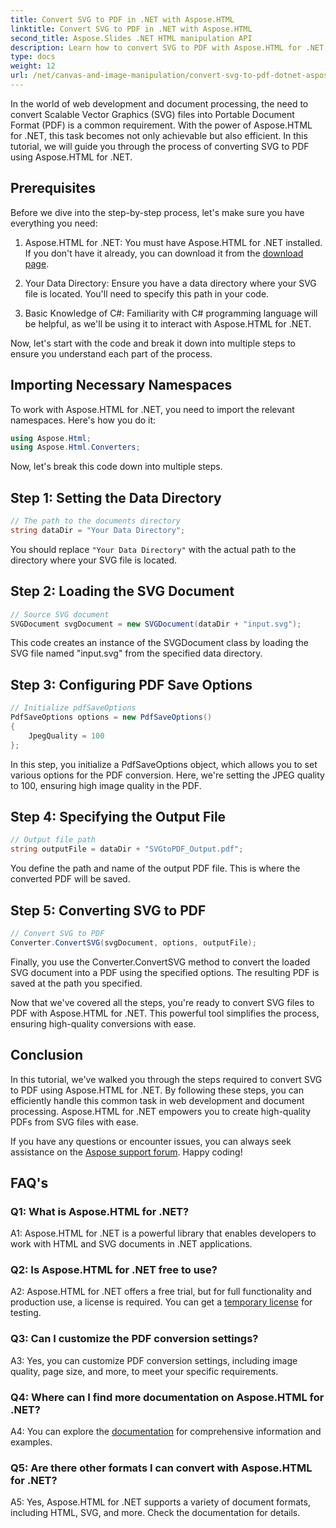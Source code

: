 ```yaml
---
title: Convert SVG to PDF in .NET with Aspose.HTML
linktitle: Convert SVG to PDF in .NET with Aspose.HTML
second_title: Aspose.Slides .NET HTML manipulation API
description: Learn how to convert SVG to PDF with Aspose.HTML for .NET. High-quality, step-by-step tutorial for efficient document processing.
type: docs
weight: 12
url: /net/canvas-and-image-manipulation/convert-svg-to-pdf-dotnet-aspose-html/
---
```


In the world of web development and document processing, the need to convert Scalable Vector Graphics (SVG) files into Portable Document Format (PDF) is a common requirement. With the power of Aspose.HTML for .NET, this task becomes not only achievable but also efficient. In this tutorial, we will guide you through the process of converting SVG to PDF using Aspose.HTML for .NET. 

## Prerequisites

Before we dive into the step-by-step process, let's make sure you have everything you need:

1. Aspose.HTML for .NET: You must have Aspose.HTML for .NET installed. If you don't have it already, you can download it from the [download page](https://releases.aspose.com/html/net/).

2. Your Data Directory: Ensure you have a data directory where your SVG file is located. You'll need to specify this path in your code.

3. Basic Knowledge of C#: Familiarity with C# programming language will be helpful, as we'll be using it to interact with Aspose.HTML for .NET.

Now, let's start with the code and break it down into multiple steps to ensure you understand each part of the process.

## Importing Necessary Namespaces

To work with Aspose.HTML for .NET, you need to import the relevant namespaces. Here's how you do it:

```csharp
using Aspose.Html;
using Aspose.Html.Converters;
```

Now, let's break this code down into multiple steps.

## Step 1: Setting the Data Directory
```csharp
// The path to the documents directory
string dataDir = "Your Data Directory";
```
You should replace `"Your Data Directory"` with the actual path to the directory where your SVG file is located.

## Step 2: Loading the SVG Document
```csharp
// Source SVG document
SVGDocument svgDocument = new SVGDocument(dataDir + "input.svg");
```
This code creates an instance of the SVGDocument class by loading the SVG file named "input.svg" from the specified data directory.

## Step 3: Configuring PDF Save Options
```csharp
// Initialize pdfSaveOptions 
PdfSaveOptions options = new PdfSaveOptions()
{
	JpegQuality = 100
};
```
In this step, you initialize a PdfSaveOptions object, which allows you to set various options for the PDF conversion. Here, we're setting the JPEG quality to 100, ensuring high image quality in the PDF.

## Step 4: Specifying the Output File
```csharp
// Output file path
string outputFile = dataDir + "SVGtoPDF_Output.pdf";
```
You define the path and name of the output PDF file. This is where the converted PDF will be saved.

## Step 5: Converting SVG to PDF
```csharp
// Convert SVG to PDF
Converter.ConvertSVG(svgDocument, options, outputFile);
```
Finally, you use the Converter.ConvertSVG method to convert the loaded SVG document into a PDF using the specified options. The resulting PDF is saved at the path you specified.

Now that we've covered all the steps, you're ready to convert SVG files to PDF with Aspose.HTML for .NET. This powerful tool simplifies the process, ensuring high-quality conversions with ease.

## Conclusion

In this tutorial, we've walked you through the steps required to convert SVG to PDF using Aspose.HTML for .NET. By following these steps, you can efficiently handle this common task in web development and document processing. Aspose.HTML for .NET empowers you to create high-quality PDFs from SVG files with ease.

If you have any questions or encounter issues, you can always seek assistance on the [Aspose support forum](https://forum.aspose.com/). Happy coding!

## FAQ's

### Q1: What is Aspose.HTML for .NET?

A1: Aspose.HTML for .NET is a powerful library that enables developers to work with HTML and SVG documents in .NET applications.

### Q2: Is Aspose.HTML for .NET free to use?

A2: Aspose.HTML for .NET offers a free trial, but for full functionality and production use, a license is required. You can get a [temporary license](https://purchase.aspose.com/temporary-license/) for testing.

### Q3: Can I customize the PDF conversion settings?

A3: Yes, you can customize PDF conversion settings, including image quality, page size, and more, to meet your specific requirements.

### Q4: Where can I find more documentation on Aspose.HTML for .NET?

A4: You can explore the [documentation](https://reference.aspose.com/html/net/) for comprehensive information and examples.

### Q5: Are there other formats I can convert with Aspose.HTML for .NET?

A5: Yes, Aspose.HTML for .NET supports a variety of document formats, including HTML, SVG, and more. Check the documentation for details.
